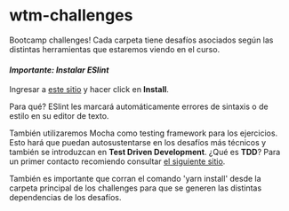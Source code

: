 # wtm-challenges
Bootcamp challenges! Cada carpeta tiene desafíos asociados según las distintas herramientas que estaremos viendo en el curso. 

#### ***Importante: Instalar ESlint***

Ingresar a [este sitio](https://marketplace.visualstudio.com/items?itemName=dbaeumer.vscode-eslint) y hacer click en **Install**.

Para qué? ESlint les marcará automáticamente errores de sintaxis o de estilo en su editor de texto.

También utilizaremos Mocha como testing framework para los ejercicios. Esto hará que puedan autosustentarse en los desafíos más técnicos y también se introduzcan en **Test Driven Development**. ¿Qué es **TDD**? Para un primer contacto recomiendo consultar [el siguiente sitio](https://www.paradigmadigital.com/dev/tdd-como-metodologia-de-diseno-de-software/).

También es importante que corran el comando 'yarn install' desde la carpeta principal de los challenges para que se generen las distintas dependencias de los desafíos.
